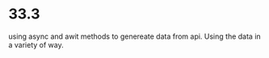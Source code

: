 # 33.3

using async and awit methods to genereate data from api. Using the data in a variety of way. 
